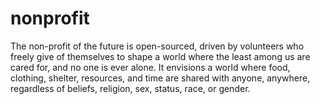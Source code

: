 # nonprofit
The non-profit of the future is open-sourced, driven by volunteers who freely give of themselves to shape a world where the least among us are cared for, and no one is ever alone. It envisions a world where food, clothing, shelter, resources, and time are shared with anyone, anywhere, regardless of beliefs, religion, sex, status, race, or gender.
